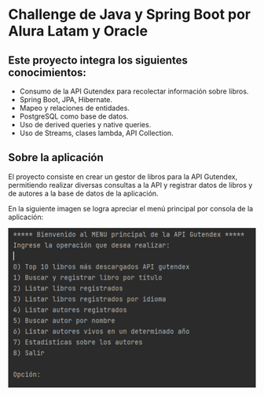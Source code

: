 # Challenge de Java y Spring Boot por Alura Latam y Oracle

## Este proyecto integra los siguientes conocimientos:
* Consumo de la API Gutendex para recolectar información sobre libros.
* Spring Boot, JPA, Hibernate.
* Mapeo y relaciones de entidades.
* PostgreSQL como base de datos.
* Uso de derived queries y native queries.
* Uso de Streams, clases lambda, API Collection.

## Sobre la aplicación
El proyecto consiste en crear un gestor de libros para la API Gutendex, permitiendo realizar diversas consultas a la API y registrar datos de libros y de autores a la base de datos de la aplicación.

En la siguiente imagen se logra apreciar el menú principal por consola de la aplicación:


![Descripción](Imagenes/menuPrincipal.png)
